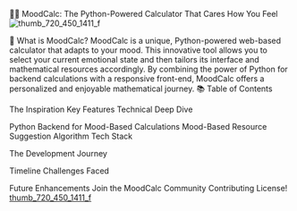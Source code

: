 🧮😊 MoodCalc: The Python-Powered Calculator That Cares How You Feel
![thumb_720_450_1411_f](https://github.com/user-attachments/assets/8f51a09c-7e33-45d0-882e-f897ecc17b46)

🌟 What is MoodCalc?
MoodCalc is a unique, Python-powered web-based calculator that adapts to your mood. This innovative tool allows you to select your current emotional state and then tailors its interface and mathematical resources accordingly. By combining the power of Python for backend calculations with a responsive front-end, MoodCalc offers a personalized and enjoyable mathematical journey.
📚 Table of Contents

The Inspiration
Key Features
Technical Deep Dive

Python Backend for Mood-Based Calculations
Mood-Based Resource Suggestion Algorithm
Tech Stack


The Development Journey

Timeline
Challenges Faced


Future Enhancements
Join the MoodCalc Community
Contributing
License!
[thumb_720_450_1411_f](https://github.com/user-attachments/assets/d5a06b79-abf6-4d2e-a8bc-53a529549a77)



